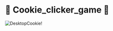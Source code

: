 # 🍪 Cookie_clicker_game 🍪

![DesktopCookie!](https://github.com/yoramtaieb/Cookie_clicker_game/blob/master/assets/images/screen.png)
